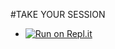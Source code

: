 #TAKE YOUR SESSION
- [![Run on Repl.it](https://repl.it/badge/github/DennyYankee/SessionByZeeoneOfc)](https://replit.com/@DennyYankee/SessionByZeeoneOfc?lite=1&outputonly=1#.replit)
